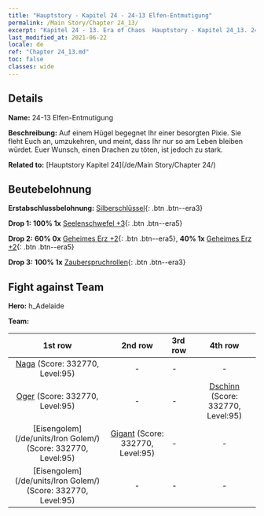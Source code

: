 ```yaml
---
title: "Hauptstory - Kapitel 24 - 24-13 Elfen-Entmutigung"
permalink: /Main Story/Chapter 24_13/
excerpt: "Kapitel 24 - 13. Era of Chaos  Hauptstory - Kapitel 24_13. 24-13 Elfen-Entmutigung"
last_modified_at: 2021-06-22
locale: de
ref: "Chapter 24_13.md"
toc: false
classes: wide
---
```


## Details

 **Name:** 24-13 Elfen-Entmutigung

 **Beschreibung:** Auf einem Hügel begegnet Ihr einer besorgten Pixie. Sie fleht Euch an, umzukehren, und meint, dass Ihr nur so am Leben bleiben würdet. Euer Wunsch, einen Drachen zu töten, ist jedoch zu stark.

 **Related to:** [Hauptstory Kapitel 24](/de/Main Story/Chapter 24/)

## Beutebelohnung

 **Erstabschlussbelohnung:** [Silberschlüssel](/ItemsDE/con_693/){: .btn .btn--era3}

 **Drop 1:** **100% 1x** [Seelenschwefel +3](/ItemsDE/mat_85/){: .btn .btn--era5}

 **Drop 2:** **60% 0x** [Geheimes Erz +2](/ItemsDE/mat_75/){: .btn .btn--era5}, **40% 1x** [Geheimes Erz +2](/ItemsDE/mat_75/){: .btn .btn--era5}

 **Drop 3:** **100% 1x** [Zauberspruchrollen](/ItemsDE/con_694/){: .btn .btn--era3}


## Fight against Team
 **Hero:** h_Adelaide

 **Team:**


  | 1st row | 2nd row | 3rd row | 4th row |
  |:----:|:----:|:----|:----:|
  | [Naga](/de/units/Naga/) (Score: 332770, Level:95)  | - | - | - |
  | [Oger](/de/units/Ogre/) (Score: 332770, Level:95)  | - | - | [Dschinn](/de/units/Genie/) (Score: 332770, Level:95)  |
  | [Eisengolem](/de/units/Iron Golem/) (Score: 332770, Level:95)  | [Gigant](/de/units/Giant/) (Score: 332770, Level:95)  | - | - |
  | [Eisengolem](/de/units/Iron Golem/) (Score: 332770, Level:95)  | - | - | - |


